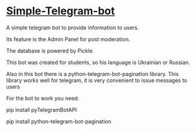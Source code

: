 # [Simple-Telegram-bot](https://github.com/P1eko/Simple-Telegram-bot)

A simple telegram bot to provide information to users.

Its feature is the Admin Panel for post moderation.

The database is powered by Pickle.

This bot was created for students, so his language is Ukrainian or Russian.

Also in this bot there is a python-telegram-bot-pagination library. This library works well for telegram, it is very convenient to issue messages to users

For the bot to work you need:

pip install pyTelegramBotAPI

pip install python-telegram-bot-pagination
